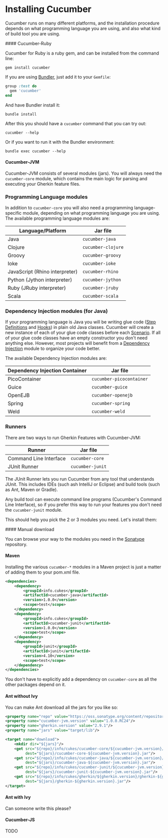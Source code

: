 # Installing Cucumber

Cucumber runs on many different platforms, and the installation procedure depends on what programming language you are using, and also what kind of build tool you are using. 

<TABS>
#### Cucumber-Ruby

Cucumber for Ruby is a ruby gem, and can be installed from the command line:

```
gem install cucumber
```

If you are using [Bundler](http://gembundler.com/), just add it to your `Gemfile`:

```ruby
group :test do
  gem 'cucumber'
end
```

And have Bundler install it:

```
bundle install
```

After this you should have a `cucumber` command that you can try out:

```
cucumber --help
```

Or if you want to run it with the Bundler environment:

```
bundle exec cucumber --help
```


#### Cucumber-JVM

Cucumber-JVM consists of several modules (jars). You will always need the `cucumber-core` module, which contains the main logic for parsing and executing your Gherkin feature files.

### Programming Language modules

In addition to `cucumber-core` you will also need a programming language-specific module, depending on what programming language you are using. The available programming language modules are:

| Language/Platform              | Jar file            |
| ------------------------------ | ------------------- |
| Java                           | `cucumber-java`     |
| Clojure                        | `cucumber-clojure`  |
| Groovy                         | `cucumber-groovy`   |
| Ioke                           | `cucumber-ioke`     |
| JavaScript (Rhino interpreter) | `cucumber-rhino`    |
| Python (Jython interpreter)    | `cucumber-jython`   |
| Ruby (JRuby interpreter)       | `cucumber-jruby`    |
| Scala                          | `cucumber-scala`    |

### Dependency Injection modules (for Java)

If your programming language is Java you will be writing glue code ([Step Definitions](step-definitions) and [Hooks](hooks)) in plain old Java classes. Cucumber will create a new instance of each of your glue code classes before each [Scenario](gherkin#scenario). If all of your glue code classes have an empty constructor you don't need anything else. However, most projects will benefit from a [Dependency Injection](dependency-injection) module to organize your code better.

The available Dependency Injection modules are:

| Dependency Injection Container | Jar file                 |
| ------------------------------ | ------------------------ |
| PicoContainer                  | `cucumber-picocontainer` |
| Guice                          | `cucumber-guice`         |
| OpenEJB                        | `cucumber-openejb`       |
| Spring                         | `cucumber-spring`        |
| Weld                           | `cucumber-weld`          |

### Runners

There are two ways to run Gherkin Features with Cucumber-JVM:

| Runner                         | Jar file                 |
| ------------------------------ | ------------------------ |
| Command Line Interface         | `cucumber-core`          |
| JUnit Runner                   | `cucumber-junit`         |

The JUnit Runner lets you run Cucumber from any tool that understands JUnit. This includes IDEs (such ash IntelliJ or Eclipse) and build tools (such as Ant, Maven or Gradle).

Any build tool can execute command line programs (Cucumber's Command Line Interface), so if you prefer this way to run your features you don't need the `cucumber-junit` module.

This should help you pick the 2 or 3 modules you need. Let's install them:

<TABS>
#### Manual download

You can browse your way to the modules you need in the [Sonatype](https://oss.sonatype.org/content/repositories/releases/info/cukes/) repository.

#### Maven

Installing the various `cucumber-*` modules in a Maven project is just a matter of adding them to your pom.xml file.

```xml
<dependencies>
    <dependency>
        <groupId>info.cukes</groupId>
        <artifactId>cucumber-java</artifactId>
        <version>1.0.0</version>
        <scope>test</scope>
    </dependency>
    <dependency>
        <groupId>info.cukes</groupId>
        <artifactId>cucumber-junit</artifactId>
        <version>1.0.0</version>
        <scope>test</scope>
    </dependency>
    <dependency>
        <groupId>junit</groupId>
        <artifactId>junit</artifactId>
        <version>4.10</version>
        <scope>test</scope>
    </dependency>
</dependencies>
```

You don't have to explicitly add a dependency on `cucumber-core` as all the other packages depend on it.

#### Ant without Ivy

You can make Ant download all the jars for you like so:

```xml
<property name="repo" value="https://oss.sonatype.org/content/repositories/releases"/>
<property name="cucumber-jvm.version" value="1.0.0.RC24"/>
<property name="gherkin.version" value="2.9.1"/>
<property name="jars" value="target/lib"/>

<target name="download">
    <mkdir dir="${jars}"/>
    <get src="${repo}/info/cukes/cucumber-core/${cucumber-jvm.version}/cucumber-core-${cucumber-jvm.version}.jar"
         dest="${jars}/cucumber-core-${cucumber-jvm.version}.jar"/>
    <get src="${repo}/info/cukes/cucumber-java/${cucumber-jvm.version}/cucumber-java-${cucumber-jvm.version}.jar"
         dest="${jars}/cucumber-java-${cucumber-jvm.version}.jar"/>
    <get src="${repo}/info/cukes/cucumber-junit/${cucumber-jvm.version}/cucumber-junit-${cucumber-jvm.version}.jar"
         dest="${jars}/cucumber-junit-${cucumber-jvm.version}.jar"/>
    <get src="${repo}/info/cukes/gherkin/${gherkin.version}/gherkin-${gherkin.version}.jar"
         dest="${jars}/gherkin-${gherkin.version}.jar"/>
</target>
```

#### Ant with Ivy

Can someone write this please?

</TABS>

#### Cucumber-JS

TODO

</TABS>
